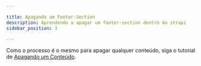 ```yaml
---

title: Apagando um Footer-Section
description: Aprendendo a apagar um footer-section dentro do strapi
sidebar_position: 3

---
```


Como o processo é o mesmo para apagar qualquer conteúdo, siga o tutorial de [Apagando um Conteúdo](/docs/strapi/iniciando-gerenciamento#apagando-um-conteúdo).

